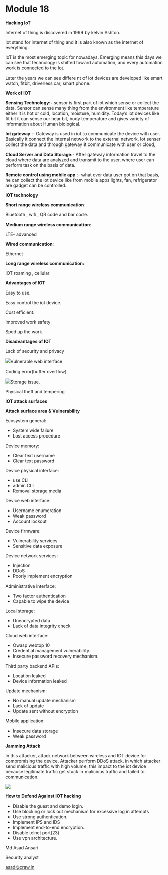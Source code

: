 # Module 18

**Hacking IoT**

Internet of thing is discovered in 1999 by kelvin Ashton.

Iot stand for internet of thing and it is also known as the internet of everything.

IoT is the most emerging topic for nowadays. Emerging means this days we can see that technology is shifted toward automation, and every automation work is connected to the Iot.

Later the years we can see differe  nt of iot devices are developed like smart watch, fitbit, driverless car, smart phone.

**Work of IOT** 

**Sensing Technology:-** sensor is first part of iot which sense or collect the data. Sensor can sense many thing from the environment like temperature either it is hot or cold, location, moisture, humidity. Today’s iot devices like fit bit it can sense our hear bit, body temperature and gives variety of information about Human biological.

**Iot gateway** :- Gateway is used in iot to communicate the device with user. Basically it connect the internal network to the external network. Iot senser collect the data and through gateway it communicate with user or cloud,

**Cloud Server and Data Storage**:- After gateway information travel to the cloud where data are analyzed and transmit to the user, where user can perform task on the basis of data.

**Remote control using mobile app** :- what ever data user got on that basis, he can collect the iot device like from mobile apps lights,  fan, refrigerator are gadget can be controlled.

**IOT technology**

**Short range wireless communication**: 

Bluetooth , wifi , QR code and bar code.

**Medium range wireless communication**:

LTE- advanced

**Wired communication**:

Ethernet

**Long range wireless communication:**

IOT roaming , cellular 

**Advantages of IOT** 

Easy to use.

Easy control the iot device.

Cost efficient.

Improved work safety

Sped up the work

**Disadvantages of IOT**

Lack of security and privacy

![](Aspose.Words.1f5275cf-29f1-4998-a6f0-219d9c5f3643.001.png)Vulnerable web interface

Coding error(buffer overflow)

![](Aspose.Words.1f5275cf-29f1-4998-a6f0-219d9c5f3643.001.png)Storage issue.

Physical theft and tempering

**IOT attack surfaces**

**Attack surface area & Vulnerability**

Ecosystem general: 

- System wide failure 
- Lost access procedure

Device memory: 

- Clear text username 
- Clear text password

Device physical interface: 

- use CLI
- admin CLI
- Removal storage media

Device web interface:

- Username enumeration
- Weak password
- Account lockout

Device firmware:

- Vulnerability services
- Sensitive data exposure

Device network services:

- Injection 
- DDoS
- Poorly implement encryption

Administrative interface:

- Two factor authentication 
- Capable to wipe the device

Local storage:

- Unencrypted data
- Lack of data integrity check

Cloud web interface:

- Owasp webtop 10
- Credential management vulnerability.
- Insecure password recovery mechanism.

Third party backend APIs:

- Location leaked
- Device information leaked 

Update mechanism:

- No manual update mechanism
- Lack of update 
- Update sent without encryption

Mobile application:

- Insecure data storage
- Weak password



**Jamming Attack**

In this attacker, attack network between wireless and IOT device for compromising the device. Attacker perform DDoS attack, in which attacker send malicious traffic with high volume, this impact to the iot device because legitimate traffic get stuck in malicious traffic and failed to communication.

![](Aspose.Words.1f5275cf-29f1-4998-a6f0-219d9c5f3643.002.png)

**How to Defend Against IOT hacking** 

- Disable the guest and demo login.
- Use blocking or lock out mechanism for excessive log in attempts
- Use strong authentication.
- Implement IPS and IDS
- Implement end-to-end encryption.
- Disable telnet port(23)
- Use vpn architecture.


Md Asad Ansari

Security analyst

asad@craw.in
